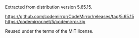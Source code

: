 Extracted from distribution version 5.65.15.

https://github.com/codemirror/CodeMirror/releases/tag/5.65.15
https://codemirror.net/5/codemirror.zip

Reused under the terms of the MIT license.
